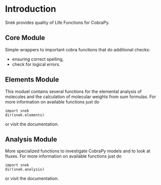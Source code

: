 # Introduction

Snek provides quality of Life Functions for CobraPy.


## Core Module

Simple wrappers to important cobra functions that do additional checks:
* ensuring correct spelling,
* check for logical errors.


## Elements Module

This moduel contains several functions for the elemental analysis of molecules
and the calculation of molecular weights from sum formulas. For more information
on available functions just do

```
import snek
dir(snek.elements)
```
or visit the documentation.

## Analysis Module

More specialized functions to investigate CobraPy models and to look at fluxes. For more information on available functions just do

```
import snek
dir(snek.analysis)
```
or visit the documentation.
